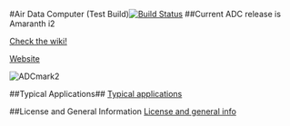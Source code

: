 #Air Data Computer  (Test Build)[![Build Status](https://travis-ci.org/BasicAirData/AirDataComputer.svg?branch=master)](https://travis-ci.org/BasicAirData/AirDataComputer)
##Current ADC release is Amaranth i2

[Check the wiki!](https://github.com/BasicAirData/AirDataComputer/wiki)

[Website](http://www.basicairdata.eu/projects/airdatacomputer/)

![ADCmark2](https://cloud.githubusercontent.com/assets/7497614/7475591/d1a1be7e-f348-11e4-87ee-d39615d35f27.jpg)

##Typical Applications##
[Typical applications](https://github.com/BasicAirData/AirDataComputer/blob/master/Software/applications.md)

##License and General Information
[License and general info](https://github.com/BasicAirData/Document-Templates/blob/master/general-info.md)

